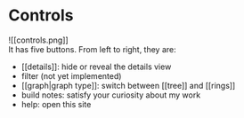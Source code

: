 # Controls

![[controls.png]]  
It has five buttons. From left to right, they are:
- [[details]]: hide or reveal the details view
- filter (not yet implemented)
- [[graph|graph type]]: switch between [[tree]] and [[rings]]
- build notes: satisfy your curiosity about my work
- help: open this site
